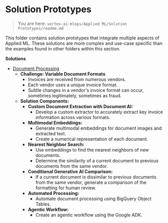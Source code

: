 # Solution Prototypes
> You are here: `vertex-ai-mlops/Applied ML/Solution Prototypes/readme.md`

This folder contains solution prototypes that integrate multiple aspects of Applied ML. These solutions are more complex and use-case specific than the examples found in other folders within this section.

**Solutions**

- [Document Processing](./document-processing/readme.md)
  - **Challenge: Variable Document Formats**
    - Invoices are received from numerous vendors.
    - Each vendor uses a unique invoice format.
    - Subtle changes in a vendor's invoice format can occur, sometimes legitimately, sometimes as fraud.
  - **Solution Components:**
    - **Custom Document Extraction with Document AI:**
      - Develop a custom extractor to accurately extract key invoice information across various formats.
    - **Multimodal Embeddings:**
      - Generate multimodal embeddings for document images and extracted text.
      - Create a numerical representation of each document.
    - **Nearest Neighbor Search:**
      - Use embeddings to find the nearest neighbors of new documents.
      - Determine the similarity of a current document to previous documents from the same vendor.
    - **Conditional Generative AI Comparison:**
      - If a current document is dissimilar to previous documents from the same vendor, generate a comparison of the formatting for human review.
    - **Automated Processing:**
      - Automate document processing using BigQuery Object Tables.
    - **Agentic Workflow:**
      - Create an agentic workflow using the Google ADK.

